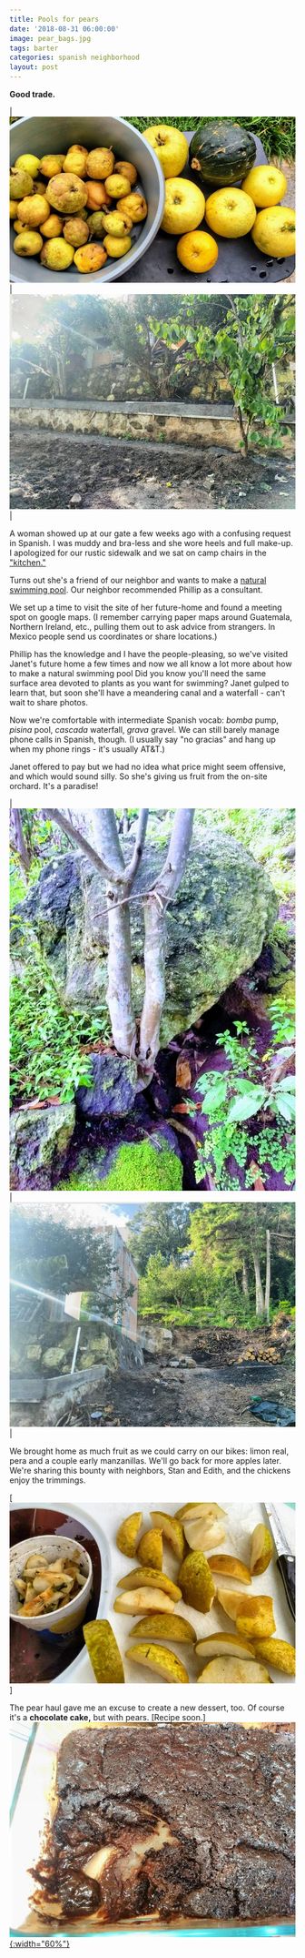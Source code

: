 ```yaml
---
title: Pools for pears
date: '2018-08-31 06:00:00'
image: pear_bags.jpg
tags: barter
categories: spanish neighborhood
layout: post
---
```


**Good trade.** <br>

| [![](/images/pears_limon_.jpg)](/images/pears_limon.jpg)  |  [![](/images/future_pool_cleaner_.jpg)](/images/future_pool_cleaner.jpg) |

A woman showed up at our gate a few weeks ago with a confusing request in Spanish. I was muddy and bra-less and she wore heels and full make-up. I apologized for our rustic sidewalk and we sat on camp chairs in the ["kitchen."](https://reverdecer.annalisagross.com/2018/06/30/rustico/)

Turns out she's a friend of our neighbor and wants to make a [natural swimming pool](https://www.permaculture.co.uk/articles/ecological-and-health-benefits-natural-swimming-pools). Our neighbor recommended Phillip as a consultant.

We set up a time to visit the site of her future-home and found a meeting spot on google maps. (I remember carrying paper maps around Guatemala, Northern Ireland, etc., pulling them out to ask advice from strangers. In Mexico people send us coordinates or share locations.)

Phillip has the knowledge and I have the people-pleasing, so we've visited Janet's future home a few times and now we all know a lot more about how to make a natural swimming pool Did you know you'll need the same surface area devoted to plants as you want for swimming? Janet gulped to learn that, but soon she'll have a meandering canal and a waterfall - can't wait to share photos.

Now we're comfortable with intermediate Spanish vocab: *bomba* pump, *pisina* pool, *cascada* waterfall, *grava* gravel. We can still barely manage phone calls in Spanish, though. (I usually say "no gracias" and hang up when my phone rings - it's usually AT&T.)

Janet offered to pay but we had no idea what price might seem offensive, and which would sound silly. So she's giving us fruit from the on-site orchard. It's a paradise!

| [![](/images/paradise_.jpg)](/images/paradise.jpg)  |  [![](/images/janet_terreno_.jpg)](/images/janet_terreno.jpg) |

We brought home as much fruit as we could carry on our bikes: limon real, pera and a couple early manzanillas. We'll go back for more apples later. We're sharing this bounty with neighbors, Stan and Edith, and the chickens enjoy the trimmings.

[![](/images/pears_for_all_.jpg)]

The pear haul gave me an excuse to create a new dessert, too. Of course it's a **chocolate cake,** but with pears. [Recipe soon.]
[![](/images/pear_cake3_.jpg){:width="60%"}](/images/pear_cake3.jpg)